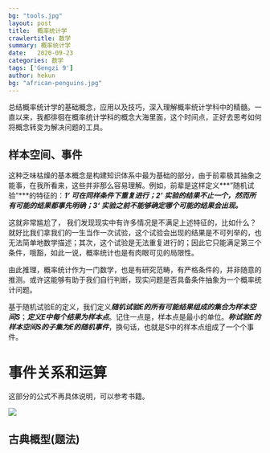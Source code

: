 ```yaml
---
bg: "tools.jpg"
layout: post
title:  概率统计学
crawlertitle: 数学
summary: 概率统计学
date:   2020-09-23
categories: 数学
tags: ['Gengzi 9']
author: hekun
bg: "african-penguins.jpg"
---
```


 总结概率统计学的基础概念，应用以及技巧，深入理解概率统计学科中的精髓。一直以来，我都徘徊在概率统计学科的概念大海里面，这个时间点，正好去思考如何将概念转变为解决问题的工具。

## 样本空间、事件

这种乏味枯燥的基本概念是构建知识体系中最为基础的部分，由于前辈极其抽象之能事，在我所看来，这些并非那么容易理解。例如，前辈是这样定义***”随机试验“***的特征的：***1‘ 可在同样条件下重复进行；2’ 实验的结果不止一个，然而所有可能的结果都事先明确；3‘ 实验之前不能够确定哪个可能的结果会出现。***

这就非常尴尬了， 我们发现现实中有许多情况是不满足上述特征的，比如什么？就好比我们拿我们的一生当作一次试验，这个试验会出现的结果是不可列举的，也无法简单地数学描述；其次，这个试验是无法重复进行的；因此它只能满足第三个条件，哦豁，如此一说，概率统计也是有肉眼可见的局限性。

由此推理，概率统计作为一门数学，也是有研究范畴，有严格条件的，并非随意的推测。或许这能够有助于我们自行判断，现实问题是否具备条件抽象为一个概率统计问题。

基于随机试验E的定义，我们定义***随机试验E的所有可能结果组成的集合为样本空间S***；***定义E中每个结果为样本点***。记住一点是，样本点是最小的单位。***称试验E的样本空间S的子集为E的随机事件***，换句话，也就是S中的样本点组成了一个个事件。

# 事件关系和运算
这部分的公式不再具体说明，可以参考书籍。

![](2020092301.png)

## 古典概型(题法)

### 